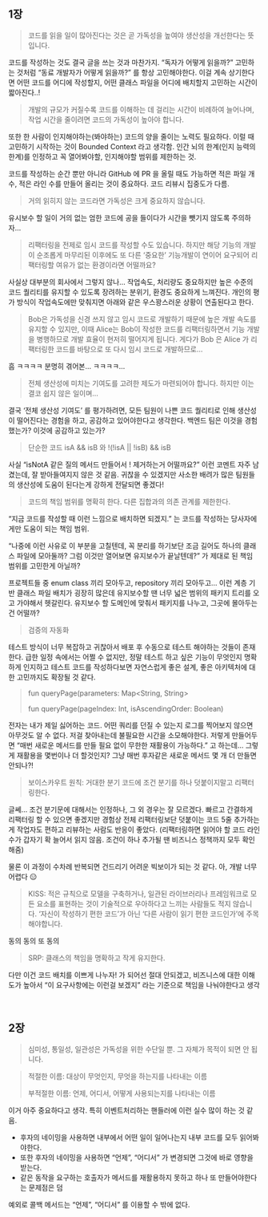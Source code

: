 ## 1장

> 코드를 읽을 일이 많아진다는 것은 곧 가독성을 높여야 생산성을 개선한다는 뜻입니다.

코드를 작성하는 것도 결국 글을 쓰는 것과 마찬가지. “독자가 어떻게 읽을까?” 고민하는 것처럼 “동료 개발자가 어떻게 읽을까?” 를 항상 고민해야한다. 이걸 계속 상기한다면 어떤 코드를 어디에 작성할지, 어떤 클래스 파일을 어디에 배치할지 고민하는 시간이 짧아진다..!

> 개발의 규모가 커질수록 코드를 이해하는 데 걸리는 시간이 비례하여 늘어나며, 작업 시간을 줄이려면 코드의 가독성이 높아야 합니다.

또한 한 사람이 인지해야하는(봐야하는) 코드의 양을 줄이는 노력도 필요하다. 이럴 때 고민하기 시작하는 것이 Bounded Context 라고 생각함. 인간 뇌의 한계(인지 능력의 한계)를 인정하고 꼭 열어봐야할, 인지해야할 범위를 제한하는 것.

코드를 작성하는 순간 뿐만 아니라 GitHub 에 PR 을 올릴 때도 가능하면 적은 파일 개수, 적은 라인 수를 만들어 올리는 것이 중요하다. 코드 리뷰시 집중도가 다름.

> 거의 읽히지 않는 코드라면 가독성은 크게 중요하지 않습니다.

유시보수 할 일이 거의 없는 엄한 코드에 공을 들이다가 시간을 뺏기지 않도록 주의하자…

> 리팩터링을 전제로 임시 코드를 작성할 수도 있습니다. 하지만 해당 기능의 개발이 순조롭게 마무리된 이후에도 또 다른 ‘중요한’ 기능개발이 연이어 요구되어 리팩터링할 여유가 없는 환경이라면 어떨까요?

사실상 대부분의 회사에서 그렇지 않나… 작업속도, 처리량도 중요하지만 높은 수준의 코드 퀄리티를 유지할 수 있도록 장려하는 분위기, 환경도 중요하게 느껴진다. 개인의 평가 방식이 작업속도에만 맞춰지면 아래와 같은 우스꽝스러운 상황이 연출된다고 한다.

> Bob은 가독성을 신경 쓰지 않고 임시 코드로 개발하기 때문에 높은 개발 속도를 유지할 수 있지만, 이때 Alice는 Bob이 작성한 코드를 리팩터링하면서 기능 개발을 병행하므로 개발 효율이 현저히 떨어지게 됩니다. 게다가 Bob 은 Alice 가 리팩터링한 코드를 바탕으로 또 다시 임시 코드로 개발하므로…

흠 ㅋㅋㅋㅋ 분명히 겪어본… ㅋㅋㅋㅋ…

> 전체 생산성에 미치는 기여도를 고려한 제도가 마련되어야 합니다. 하지만 이는 결코 쉽지 않은 일이며…

결국 ‘전체 생산성 기여도’ 를 평가하려면, 모든 팀원이 나쁜 코드 퀄리티로 인해 생산성이 떨어진다는 경험을 하고, 공감하고 있어야한다고 생각한다. 백엔드 팀은 이것을 경험했는가? 이것에 공감하고 있는가?

> 단순한 코드 isA && isB 와 !(!isA || !isB) && isB

사실 “isNotA 같은 질의 메서드 만들어서 ! 제거하는거 어떨까요?” 이런 코멘트 자주 남겼는데, 잘 받아들여지지 않은 것 같음. 귀찮을 수 있겠지만 사소한 배려가 많은 팀원들의 생산성에 도움이 된다는게 강하게 전달되면 좋겠다!

> 코드의 책임 범위를 명확히 한다. 다른 집합과의 의존 관계를 제한한다. 

“지금 코드를 작성할 때 이런 느낌으로 배치하면 되겠지.” 는 코드를 작성하는 당사자에게만 도움이 되는 책임 범위.

“나중에 이런 사유로 이 부분을 고칠텐데, 꼭 분리를 하기보단 조금 길어도 하나의 클래스 파일에 모아둘까? 그럼 이것만 열어보면 유지보수가 끝날텐데?” 가 제대로 된 책임 범위를 고민한게 아닐까?

프로젝트들 중 enum class 끼리 모아두고, repository 끼리 모아두고… 이런 계층 기반 클래스 파일 배치가 굉장히 많은데  유지보수할 땐 너무 넓은 범위의 패키지 트리를 오고 가야해서 헷갈린다. 유지보수 할 도메인에 맞춰서 패키지를 나누고, 그곳에 몰아두는 건 어떨까?

> 검증의 자동화

테스트 방식이 너무 복잡하고 귀찮아서 배포 후 수동으로 테스트 해야하는 것들이 존재한다. 급한 일정 속에서는 어쩔 수 없지만, 정말 테스트 하고 싶은 기능이 무엇인지 명확하게 인지하고 테스트 코드를 작성하다보면 자연스럽게 좋은 설계, 좋은 아키텍처에 대한 고민까지도 확장될 것 같다.

> fun queryPage(parameters: Map<String, String>
> 
> fun queryPage(pageIndex: Int, isAscendingOrder: Boolean)

전자는 내가 제일 싫어하는 코드. 어떤 쿼리를 던질 수 있는지 로그를 찍어보지 않으면 아무것도 알 수 없다. 저걸 찾아내는데 불필요한 시간을 소모해야한다. 저렇게 만들어두면 “매번 새로운 메서드를 만들 필요 없이 무한한 재활용이 가능하다.” 고 하는데… 그렇게 재활용을 몇번이나 더 할것인지? 그냥 매번 후자같은 새로운 메서드 몇 개 더 만들면 안되나?!

> 보이스카우트 원칙: 거대한 분기 코드에 조건 분기를 하나 덧붙이지말고 리팩터링한다.

글쎄… 조건 분기문에 대해서는 인정하나, 그 외 경우는 잘 모르겠다. 빠르고 간결하게 리팩터링 할 수 있으면 좋겠지만 경험상 전체 리팩터링보단 덧붙이는 코드 5줄 추가하는게 작업자도 편하고 리뷰하는 사람도 반응이 좋았다. (리팩터링하면 읽어야 할 코드 라인수가 갑자기 확 늘어서 읽지 않음. 조건이 하나 추가될 땐 비즈니스 정책까지 모두 확인해줌)

물론 이 과정이 수차례 반복되면 건드리기 어려운 빅보이가 되는 것 같다. 아, 개발 너무 어렵다 :expressionless:

> KISS: 적은 규칙으로 모델을 구축하거나, 일관된 라이브러리나 프레임워크로 모든 요소를 표현하는 것이 기술적으로 우아하다고 느끼는 사람들도 적지 않습니다. ‘자신이 작성하기 편한 코드’가 아닌 ‘다른 사람이 읽기 편한 코드인가’에 주목해야합니다.

동의 동의 또 동의

> SRP: 클래스의 책임을 명확하고 작게 유지한다.

다만 이건 코드 배치를 이쁘게 나누자! 가 되어선 절대 안되겠고, 비즈니스에 대한 이해도가 높아서 “이 요구사항에는 이런걸 보겠지” 라는 기준으로 책임을 나눠야한다고 생각

<br> 

## 2장

> 심미성, 통일성, 일관성은 가독성을 위한 수단일 뿐. 그 자체가 목적이 되면 안 됩니다.

> 적절한 이름: 대상이 무엇인지, 무엇을 하는지를 나타내는 이름
> 
> 부적절한 이름: 언제, 어디서, 어떻게 사용되는지를 나타내는 이름
 
이거 아주 중요하다고 생각. 특히 이벤트처리하는 핸들러에 이런 실수 많이 하는 것 같음. 

- 후자의 네이밍을 사용하면 내부에서 어떤 일이 일어나는지 내부 코드를 모두 읽어봐야한다.
- 또한 후자의 네이밍을 사용하면 “언제”, “어디서” 가 변경되면 그것에 바로 영향을 받는다.
- 같은 동작을 요구하는 호출자가 메서드를 재활용하지 못하고 하나 또 만들어야한다는 문제점은 덤

예외로 콜백 메서드는 “언제”, “어디서” 를 이용할 수 밖에 없다.
